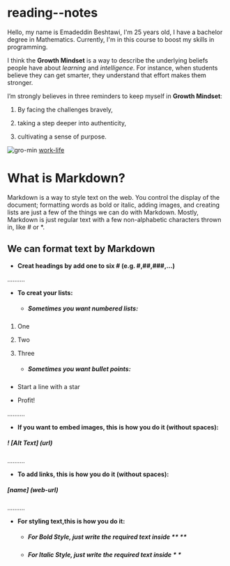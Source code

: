 # reading--notes
Hello, my name is Emadeddin Beshtawi, I'm 25 years old, I have a bachelor degree in Mathematics. Currently, I'm in this course to boost my skills in programming.

I think the **Growth Mindset** is a way to describe the underlying beliefs people have about *learning* and *intelligence*. For instance, when students believe they can get smarter, they understand that effort makes them stronger.

I’m strongly believes in three reminders to keep myself in **Growth Mindset**:

1)	By facing the challenges bravely,

2)	taking a step deeper into authenticity,

3)	cultivating a sense of purpose.

![gro-min](https://miro.medium.com/max/1200/1*TtlqcGNhwGaF0mOfsQJrOg.jpeg)
[work-life](https://www.atlassian.com/blog/inside-atlassian/growth-mindset)

# What is Markdown?
Markdown is a way to style text on the web. You control the display of the document; formatting words as bold or italic, adding images, and creating lists are just a few of the things we can do with Markdown. Mostly, Markdown is just regular text with a few non-alphabetic characters thrown in, like # or *.

## We can format text by Markdown
- **Creat headings by add one to six # (e.g. #,##,###,...)**

..........

- **To creat your lists:** 
  - ##### Sometimes you want numbered lists:
  
1) One

2) Two

3) Three


   - ##### Sometimes you want bullet points:
   
* Start a line with a star

* Profit!

..........

- **If you want to embed images, this is how you do it (without spaces):**
##### ! [Alt Text] (url) 

..........

- **To add links, this is how you do it (without spaces):**
##### [name] (web-url)

..........

- **For styling text,this is how you do it:**

  * ##### For Bold Style, just write the required text inside ** **
  
  * ##### For Italic Style, just write the required text inside * *














